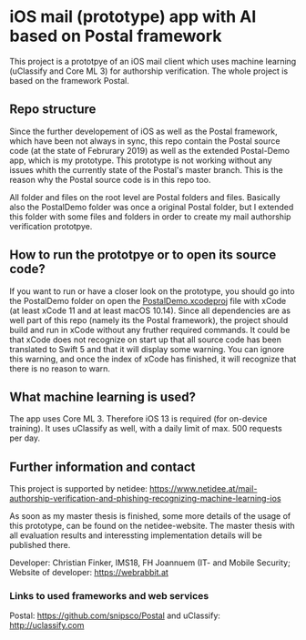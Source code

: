 # iOS mail (prototype) app with AI based on Postal framework

This project is a prototpye of an iOS mail client which uses machine learning (uClassify and Core ML 3) for authorship verification. The whole project is based on the framework Postal.

## Repo structure

Since the further developement of iOS as well as the Postal framework, which have been not always in sync, this repo contain the Postal source code (at the state of Februrary 2019) as well as the extended Postal-Demo app, which is my prototype. This prototype is not working without any issues whith the currently state of the Postal's master branch. This is the reason why the Postal source code is in this repo too.

All folder and files on the root level are Postal folders and files. Basically also the PostalDemo folder was once a original Postal folder, but I extended this folder with some files and folders in order to create my mail authorship verification prototpye.

## How to run the prototpye or to open its source code?
If you want to run or have a closer look on the prototype, you should go into the PostalDemo folder on open the [PostalDemo.xcodeproj](https://github.com/cfinker/postal-demo-extended-with-authorship-verification/tree/master/PostalDemo/PostalDemo.xcodeproj "PostalDemo.xcodeproj") file with xCode (at least xCode 11 and at least macOS 10.14). Since all dependencies are as well part of this repo (namely its the Postal framework), the project should build and run in xCode without any fruther required commands. It could be that xCode does not recognize on start up that all source code has been translated to Swift 5 and that it will display some warning. You can ignore this warning, and once the index of xCode has finished, it will recognize that there is no reason to warn. 

## What machine learning is used?
The app uses Core ML 3. Therefore iOS 13 is required (for on-device training).
It uses uClassify as well, with a daily limit of max. 500 requests per day.

## Further information and contact
This project is supported by netidee: 
https://www.netidee.at/mail-authorship-verification-and-phishing-recognizing-machine-learning-ios

As soon as my master thesis is finished, some more details of the usage of this prototype, can be found on the netidee-website. The master thesis with all evaluation results and interessting implementation details will be published there.

Developer: Christian Finker, IMS18, FH Joannuem (IT- and Mobile Security; Website of developer: https://webrabbit.at

### Links to used frameworks and web services
Postal: https://github.com/snipsco/Postal and uClassify: http://uclassify.com
